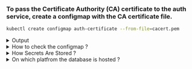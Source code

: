 ### To pass the Certificate Authority (CA) certificate to the auth service, create a configmap with the CA certificate file.

``` bash
kubectl create configmap auth-certificate --from-file=cacert.pem
```

<details><summary>Output</summary>

``` bash
configmap/auth-credential created
```
</details>

<details><summary>How to check the configmap ?</summary>

``` bash
kubectl get configmap auth-certificate -o json
```
<details><summary>The output would look like this</summary>

### Where `cacert.pem` is the key used in [server.py](../server.py#L27) to read the certificate file.

## Output :
```
{
    "apiVersion": "v1",
    "data": {
```

        "cacert.pem": "FULL CONTENT OF THE CERTIFICATE"
    },
    
```
    "kind": "ConfigMap",
    "metadata": {
        "creationTimestamp": "2020-07-07T15:20:44Z",
        "name": "auth-certificate",
        "namespace": "default",
        "resourceVersion": "123456",
        "selfLink": "/api/v1/namespaces/default/configmaps/auth-certificate",
        "uid": "123456789"
    }
}
```
</details>


</details>
<details><summary>How Secrets Are Stored ?</summary>
<I> All the secrets are stored as environment variables in the auth deployment pod</I>
</details>

<details><summary>On which platfrom the database is hosted ?</summary>

* Mysql database is hosted on Planetscale platform.
